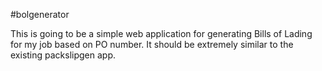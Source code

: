 #bolgenerator

This is going to be a simple web application for generating Bills of Lading for my job
based on PO number. It should be extremely similar to the existing packslipgen app. 
